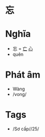 # 忘

# Nghĩa
* 忘 = [亡](亡.md) [心](心.md)
* quên

# Phát âm
* Wàng
*  /vong/

# Tags
* /Sơ cấp//25/

<script>window.HANZI_FIELD='忘';</script>
